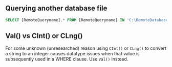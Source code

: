 

## Querying another database file
```sql
SELECT [RemoteQueryname].* FROM [RemoteQueryname] IN 'C:\RemoteDatabase.mdb'
```

## Val() vs CInt() or CLng()
For some unknown (unresearched) reason using `CInt()` or `CLng()` to convert a string to an integer causes datatype issues when that value is subsequently used in a WHERE clause. Use `Val()` instead.
